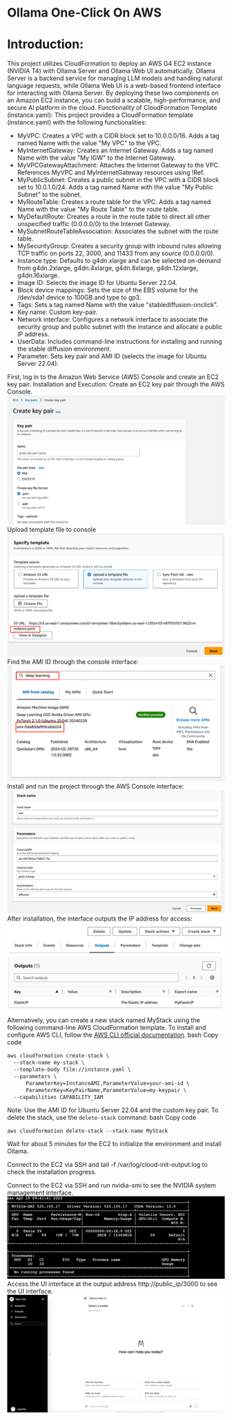 # Ollama One-Click On AWS

# Introduction:

This project utilizes CloudFormation to deploy an AWS G4 EC2 instance (NVIDIA T4) with Ollama Server and Ollama Web UI automatically. Ollama Server is a backend service for managing LLM models and handling natural language requests, while Ollama Web UI is a web-based frontend interface for interacting with Ollama Server. By deploying these two components on an Amazon EC2 instance, you can build a scalable, high-performance, and secure AI platform in the cloud.
Functionality of CloudFormation Template (instance.yaml):
This project provides a CloudFormation template (instance.yaml) with the following functionalities:

- MyVPC: Creates a VPC with a CIDR block set to 10.0.0.0/16. Adds a tag named Name with the value "My VPC" to the VPC.
- MyInternetGateway: Creates an Internet Gateway. Adds a tag named Name with the value "My IGW" to the Internet Gateway.
- MyVPCGatewayAttachment: Attaches the Internet Gateway to the VPC. References MyVPC and MyInternetGateway resources using !Ref.
- MyPublicSubnet: Creates a public subnet in the VPC with a CIDR block set to 10.0.1.0/24. Adds a tag named Name with the value "My Public Subnet" to the subnet.
- MyRouteTable: Creates a route table for the VPC. Adds a tag named Name with the value "My Route Table" to the route table.
- MyDefaultRoute: Creates a route in the route table to direct all other unspecified traffic (0.0.0.0/0) to the Internet Gateway.
- MySubnetRouteTableAssociation: Associates the subnet with the route table.
- MySecurityGroup: Creates a security group with inbound rules allowing TCP traffic on ports 22, 3000, and 11433 from any source (0.0.0.0/0).
- Instance type: Defaults to g4dn.xlarge and can be selected on-demand from g4dn.2xlarge, g4dn.4xlarge, g4dn.8xlarge, g4dn.12xlarge, g4dn.16xlarge.
- Image ID: Selects the image ID for Ubuntu Server 22.04.
- Block device mappings: Sets the size of the EBS volume for the /dev/sda1 device to 100GB and type to gp3.
- Tags: Sets a tag named Name with the value "stablediffusion-onclick".
- Key name: Custom key-pair.
- Network interface: Configures a network interface to associate the security group and public subnet with the instance and allocate a public IP address.
- UserData: Includes command-line instructions for installing and running the stable diffusion environment.
- Parameter: Sets key pair and AMI ID (selects the image for Ubuntu Server 22.04).

First, log in to the Amazon Web Service (AWS) Console and create an EC2 key pair.
Installation and Execution:
Create an EC2 key pair through the AWS Console.
![0](images/keypair.png)  
Upload template file to console
![11](images/select_cf.png)  
Find the AMI ID through the console interface:
![2](images/ami.png)  
Install and run the project through the AWS Console interface:
![3](images/input.png)  
After installation, the interface outputs the IP address for access:
![4](images/output.png)  
Alternatively, you can create a new stack named MyStack using the following command-line AWS CloudFormation template. To install and configure AWS CLI, follow the [AWS CLI official documentation](https://docs.aws.amazon.com/cli/latest/userguide/install-cliv2.html).
bash
Copy code

```
aws cloudformation create-stack \
  --stack-name my-stack \
  --template-body file://instance.yaml \
  --parameters \
      ParameterKey=InstanceAMI,ParameterValue=your-ami-id \
      ParameterKey=KeyPairName,ParameterValue=my-keypair \
  --capabilities CAPABILITY_IAM
```

Note: Use the AMI ID for Ubuntu Server 22.04 and the custom key pair.
To delete the stack, use the `delete-stack` command:
bash
Copy code

```
aws cloudformation delete-stack --stack-name MyStack
```

Wait for about 5 minutes for the EC2 to initialize the environment and install Ollama.

Connect to the EC2 via SSH and tail -f /var/log/cloud-init-output.log to check the installation progress.

Connect to the EC2 via SSH and run nvidia-smi to see the NVIDIA system management interface.
![5](images/nvidia.png)
Access the UI interface at the output address http://public_ip/3000 to see the UI interface.
![6](images/ollama.png)

